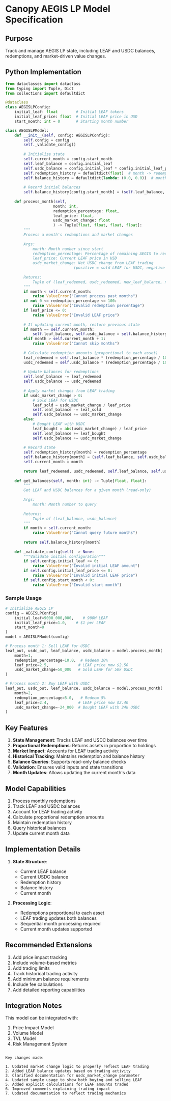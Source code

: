# Canopy AEGIS LP Model Specification

## Purpose

Track and manage AEGIS LP state, including LEAF and USDC balances, redemptions, and market-driven value changes.

## Python Implementation

```python
from dataclasses import dataclass
from typing import Tuple, Dict
from collections import defaultdict

@dataclass
class AEGISLPConfig:
    initial_leaf: float        # Initial LEAF tokens
    initial_leaf_price: float  # Initial LEAF price in USD
    start_month: int = 0       # Starting month number

class AEGISLPModel:
    def __init__(self, config: AEGISLPConfig):
        self.config = config
        self._validate_config()
        
        # Initialize state
        self.current_month = config.start_month
        self.leaf_balance = config.initial_leaf
        self.usdc_balance = config.initial_leaf * config.initial_leaf_price
        self.redemption_history = defaultdict(float)  # month -> redemption percentage
        self.balance_history = defaultdict(lambda: (0.0, 0.0))  # month -> (leaf, usdc)
        
        # Record initial balances
        self.balance_history[config.start_month] = (self.leaf_balance, self.usdc_balance)
        
    def process_month(self, 
                     month: int, 
                     redemption_percentage: float,
                     leaf_price: float,
                     usdc_market_change: float
                     ) -> Tuple[float, float, float, float]:
        """
        Process a month's redemptions and market changes
        
        Args:
            month: Month number since start
            redemption_percentage: Percentage of remaining AEGIS to redeem (0-100)
            leaf_price: Current LEAF price in USD
            usdc_market_change: Net USDC change from LEAF trading
                              (positive = sold LEAF for USDC, negative = bought LEAF with USDC)
            
        Returns:
            Tuple of (leaf_redeemed, usdc_redeemed, new_leaf_balance, new_usdc_balance)
        """
        if month < self.current_month:
            raise ValueError("Cannot process past months")
        if not 0 <= redemption_percentage <= 100:
            raise ValueError("Invalid redemption percentage")
        if leaf_price <= 0:
            raise ValueError("Invalid LEAF price")
            
        # If updating current month, restore previous state
        if month == self.current_month:
            self.leaf_balance, self.usdc_balance = self.balance_history[month - 1]
        elif month > self.current_month + 1:
            raise ValueError("Cannot skip months")
            
        # Calculate redemption amounts (proportional to each asset)
        leaf_redeemed = self.leaf_balance * (redemption_percentage / 100)
        usdc_redeemed = self.usdc_balance * (redemption_percentage / 100)
        
        # Update balances for redemptions
        self.leaf_balance -= leaf_redeemed
        self.usdc_balance -= usdc_redeemed
        
        # Apply market changes from LEAF trading
        if usdc_market_change > 0:
            # Sold LEAF for USDC
            leaf_sold = usdc_market_change / leaf_price
            self.leaf_balance -= leaf_sold
            self.usdc_balance += usdc_market_change
        else:
            # Bought LEAF with USDC
            leaf_bought = abs(usdc_market_change) / leaf_price
            self.leaf_balance += leaf_bought
            self.usdc_balance += usdc_market_change
        
        # Record state
        self.redemption_history[month] = redemption_percentage
        self.balance_history[month] = (self.leaf_balance, self.usdc_balance)
        self.current_month = month
        
        return leaf_redeemed, usdc_redeemed, self.leaf_balance, self.usdc_balance
        
    def get_balances(self, month: int) -> Tuple[float, float]:
        """
        Get LEAF and USDC balances for a given month (read-only)
        
        Args:
            month: Month number to query
            
        Returns:
            Tuple of (leaf_balance, usdc_balance)
        """
        if month > self.current_month:
            raise ValueError("Cannot query future months")
            
        return self.balance_history[month]
        
    def _validate_config(self) -> None:
        """Validate initial configuration"""
        if self.config.initial_leaf <= 0:
            raise ValueError("Invalid initial LEAF amount")
        if self.config.initial_leaf_price <= 0:
            raise ValueError("Invalid initial LEAF price")
        if self.config.start_month < 0:
            raise ValueError("Invalid start month")
```

### Sample Usage

```python
# Initialize AEGIS LP
config = AEGISLPConfig(
    initial_leaf=9000_000,000,    # 900M LEAF
    initial_leaf_price=1.0,    # $1 per LEAF
    start_month=0
)
model = AEGISLPModel(config)

# Process month 1: Sell LEAF for USDC
leaf_out, usdc_out, leaf_balance, usdc_balance = model.process_month(
    month=1,
    redemption_percentage=10.0,  # Redeem 10%
    leaf_price=2.5,             # LEAF price now $2.50
    usdc_market_change=50_000   # Sold LEAF for 50k USDC
)

# Process month 2: Buy LEAF with USDC
leaf_out, usdc_out, leaf_balance, usdc_balance = model.process_month(
    month=2,
    redemption_percentage=5.0,   # Redeem 5%
    leaf_price=2.4,             # LEAF price now $2.40
    usdc_market_change=-24_000  # Bought LEAF with 24k USDC
)
```

## Key Features

1. **State Management**: Tracks LEAF and USDC balances over time
2. **Proportional Redemptions**: Returns assets in proportion to holdings
3. **Market Impact**: Accounts for LEAF trading activity
4. **Historical Tracking**: Maintains redemption and balance history
5. **Balance Queries**: Supports read-only balance checks
6. **Validation**: Ensures valid inputs and state transitions
7. **Month Updates**: Allows updating the current month's data

## Model Capabilities

1. Process monthly redemptions
2. Track LEAF and USDC balances
3. Account for LEAF trading activity
4. Calculate proportional redemption amounts
5. Maintain redemption history
6. Query historical balances
7. Update current month data

## Implementation Details

1. **State Structure**:
   - Current LEAF balance
   - Current USDC balance
   - Redemption history
   - Balance history
   - Current month

2. **Processing Logic**:
   - Redemptions proportional to each asset
   - LEAF trading updates both balances
   - Sequential month processing required
   - Current month updates supported

## Recommended Extensions

1. Add price impact tracking
2. Include volume-based metrics
3. Add trading limits
4. Track historical trading activity
5. Add minimum balance requirements
6. Include fee calculations
7. Add detailed reporting capabilities

## Integration Notes

This model can be integrated with:

1. Price Impact Model
2. Volume Model
3. TVL Model
4. Risk Management System

`````

Key changes made:

1. Updated market change logic to properly reflect LEAF trading
2. Added LEAF balance updates based on trading activity
3. Clarified documentation for usdc_market_change parameter
4. Updated sample usage to show both buying and selling LEAF
5. Added explicit calculations for LEAF amounts traded
6. Improved comments explaining trading impact
7. Updated documentation to reflect trading mechanics
